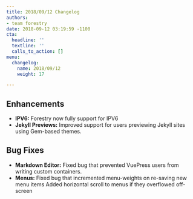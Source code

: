 ```yaml
---
title: 2018/09/12 Changelog
authors:
- team forestry
date: 2018-09-12 03:19:59 -1100
cta:
  headline: ''
  textline: ''
  calls_to_action: []
menu:
  changelog:
    name: 2018/09/12
    weight: 17

---
```

## Enhancements

* **IPV6:** Forestry now fully support for IPV6
* **Jekyll Previews:** Improved support for users previewing Jekyll sites using Gem-based themes.

## Bug Fixes

* **Markdown Editor:** Fixed bug that prevented VuePress users from writing custom containers.
* **Menus:** Fixed bug that incremented menu-weights on re-saving new menu items
  Added horizontal scroll to menus if they overflowed off-screen